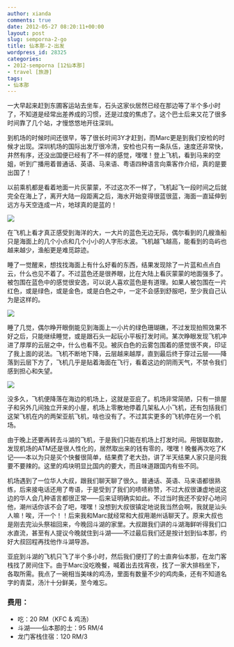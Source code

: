 ```yaml
---
author: xianda
comments: true
date: 2012-05-27 08:20:11+00:00
layout: post
slug: semporna-2-go
title: 仙本那-2-出发
wordpress_id: 28325
categories:
- 2012-semporna [12仙本那]
- travel [旅游]
tags:
- 仙本那
---
```


一大早起来赶到东圃客运站去坐车，石头这家伙居然已经在那边等了半个多小时了，不知道是经常出差养成的习惯，还是过度的焦虑了。这个巴士后来又花了很多时间靠了几个站，才慢悠悠地开往深圳。

到机场的时候时间还很早，等了很长时间3Y才赶到，而Marc更是到我们安检的时候才出现。深圳机场的国际出发厅很冷清，安检也只有一条队伍，速度还非常快，井然有序，还没出国便已经有了不一样的感觉，嘿嘿！登上飞机，看到马来的空姐，听到广播用着普通话、英语、马来语、粤语四种语言向乘客作介绍，真的是要出国了！

以前乘机都是看着地面一片灰蒙蒙，不过这次不一样了，飞机起飞一段时间之后就完全在海上了，离开大陆一段距离之后，海水开始变得很蓝很蓝，海面一直延伸到远方与天空连成一片，地球真的是蓝的！

![](http://pic.yupoo.com/wxda/BVEXHlCn/medish.jpg)

在飞机上看才真正感受到海洋的大，一大片的蓝色无边无际，偶尔看到的几艘渔船只是海面上的几个小点和几个小小的人字形水波。飞机越飞越高，能看到的岛屿也越来越少，渔船更是难觅踪迹。

<!-- more -->

睡了一觉醒来，想找找海面上有什么好看的东西，结果发现除了一片蓝和点点白云，什么也见不着了。不过蓝色还是很养眼，比在大陆上看灰蒙蒙的地面强多了。被包围在蓝色中的感觉很安逸，可以说人喜欢蓝色是有道理。如果人被包围在一片红色，或是绿色，或是金色，或是白色之中，一定不会感到舒服吧，至少我自己认为是这样的。

![](http://pic.yupoo.com/wxda/BVEXJ1lx/medish.jpg)

睡了几觉，偶尔睁开眼倒能见到海面上一小片的绿色珊瑚礁，不过发现拍照效果不好之后，只能继续睡觉，或是跟石头一起玩小平板打发时间。某次睁眼发现飞机冲进了厚厚的云层之中，什么也看不见。被灰白色的云雾包围着的感觉很不爽，印证了我上面的说法。飞机不断地下降，云层越来越厚，直到最后终于穿过云层——降落到云层下方了，飞机几乎是贴着海面在飞行，看着这边的阴雨天气，不禁令我们感到担心和失望。

![](http://pic.yupoo.com/wxda/BVEXLAMu/medish.jpg)

没多久，飞机便降落在海边的机场上，这就是亚庇了。机场非常简陋，只有一排屋子和另外几间独立开来的小屋，机场上零散地停着几架私人小飞机，还有包括我们这架飞机在内的两架亚航飞机，啥也没有了。不过其实更多的飞机停在另一个机场。

由于晚上还要再转去斗湖的飞机，于是我们只能在机场上打发时间。用银联取款，发现机场的ATM还是很人性化的，居然取出来的钱有零的，嘿嘿！晚餐再次吃了K记——本以为只是买个快餐很简单，结果费了老大劲，讲了半天结果人家只是问我要不要辣的。这里的鸡块明显比国内的要大，而且味道跟国内有些不同。

机场遇到了一位华人大叔，跟我们聊天聊了很久。普通话、英语、马来语都很熟练，后来接电话还用了粤语，于是受到了我们的啧啧称赞，不过大叔很谦虚地说这边的华人会几种语言都很正常——后来证明确实如此。不过当时我还不安好心地问他，潮州话你该不会了吧，嘿嘿！没想到大叔很镇定地说我当然会啊，我就是汕头人嘛！唉，汗一个！！后来我和Marc就经常和大叔用潮州话聊天了。原来大叔也是刚去完汕头祭祖回来，今晚回斗湖的家里。大叔跟我们讲的斗湖海鲜听得我们口水直流，甚至有人提议今晚就住到斗湖——不过最后我们还是按计划到仙本那，约好大叔回程再找他作斗湖导游。

亚庇到斗湖的飞机只飞了半个多小时，然后我们便打了的士直奔仙本那，在龙门客栈找了房间住下。由于Marc没吃晚餐，喊着出去找宵夜，找了一家大排档坐下，各取所需。我点了一碗相当美味的鸡汤，里面有数量不少的鸡肉条，还有不知道名字的青菜，汤汁十分鲜美，至今难忘。

### 费用：

  * 吃：20 RM（KFC & 鸡汤）
  * 斗湖——仙本那的士：95 RM/4
  * 龙门客栈住宿：120 RM/3
